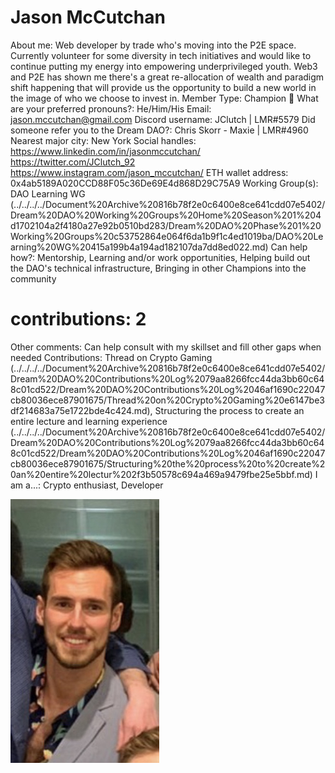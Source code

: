 # Jason McCutchan

About me: Web developer by trade who's moving into the P2E space. Currently volunteer for some diversity in tech initiatives and would like to continue putting my energy into empowering underprivileged youth. Web3 and P2E has shown me there's a great re-allocation of wealth and paradigm shift happening that will provide us the opportunity to build a new world in the image of who we choose to invest in. 
Member Type: Champion 🙌
What are your preferred pronouns?: He/Him/His
Email: jason.mccutchan@gmail.com
Discord username: JClutch | LMR#5579
Did someone refer you to the Dream DAO?: Chris Skorr - Maxie | LMR#4960
Nearest major city: New York
Social handles: https://www.linkedin.com/in/jasonmccutchan/
https://twitter.com/JClutch_92
https://www.instagram.com/jason_mccutchan/
ETH wallet address: 0x4ab5189A020CCD88F05c36De69E4d868D29C75A9
Working Group(s): DAO Learning WG (../../../../Document%20Archive%20816b78f2e0c6400e8ce641cdd07e5402/Dream%20DAO%20Working%20Groups%20Home%20Season%201%204d1702104a2f4180a27e92b0510bd283/Dream%20DAO%20Phase%201%20Working%20Groups%20c53752864e064f6da1b9f1c4ed1019ba/DAO%20Learning%20WG%20415a199b4a194ad182107da7dd8ed022.md)
Can help how?: Mentorship, Learning and/or work opportunities, Helping build out the DAO's technical infrastructure, Bringing in other Champions into the community
# contributions: 2
Other comments: Can help consult with my skillset and fill other gaps when needed
Contributions: Thread on Crypto Gaming (../../../../Document%20Archive%20816b78f2e0c6400e8ce641cdd07e5402/Dream%20DAO%20Contributions%20Log%2079aa8266fcc44da3bb60c648c01cd522/Dream%20DAO%20Contributions%20Log%2046af1690c22047cb80036ece87901675/Thread%20on%20Crypto%20Gaming%20e6147be3df214683a75e1722bde4c424.md), Structuring the process to create an entire lecture and learning experience (../../../../Document%20Archive%20816b78f2e0c6400e8ce641cdd07e5402/Dream%20DAO%20Contributions%20Log%2079aa8266fcc44da3bb60c648c01cd522/Dream%20DAO%20Contributions%20Log%2046af1690c22047cb80036ece87901675/Structuring%20the%20process%20to%20create%20an%20entire%20lectur%202f3b50578c694a469a9479fbe25e5bbf.md)
I am a...: Crypto enthusiast, Developer

![Untitled](../../Dream%20DAO%20Voting%20Member%20List%201790792012994a419257db8f8a7807ff/%5BS2%5D%20Dream%20DAO%20Founding%20Voting%20Member%20List%202c05a57dde504a87a8ced236cce0b149/Jason%20McCutchan%20ad37cce866ac4b64a6b2bb53c8fcf46f/Untitled.png)